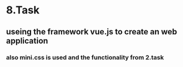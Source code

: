 # 8.Task
## useing the framework vue.js to create an web application
### also mini.css is used and the functionality from 2.task
